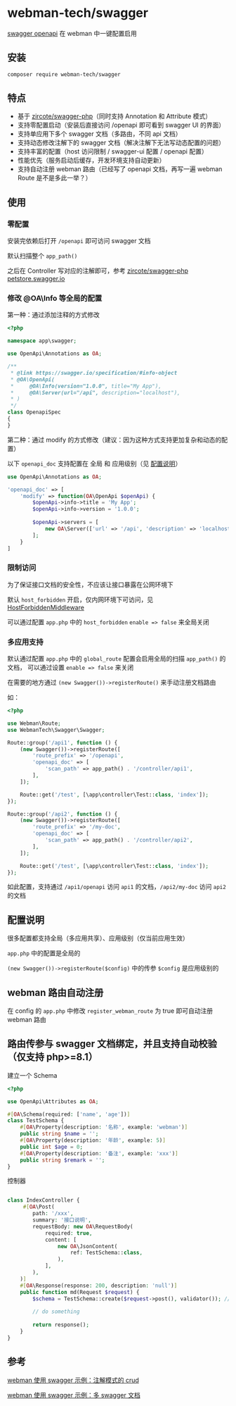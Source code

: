 # webman-tech/swagger

[swagger openapi](https://swagger.io/) 在 webman 中一键配置启用

## 安装

```bash
composer require webman-tech/swagger
```

## 特点

- 基于 [zircote/swagger-php](https://github.com/zircote/swagger-php)（同时支持 Annotation 和 Attribute 模式）
- 支持零配置启动（安装后直接访问 /openapi 即可看到 swagger UI 的界面）
- 支持单应用下多个 swagger 文档（多路由，不同 api 文档）
- 支持动态修改注解下的 swagger 文档（解决注解下无法写动态配置的问题）
- 支持丰富的配置（host 访问限制 / swagger-ui 配置 / openapi 配置）
- 性能优先（服务启动后缓存，开发环境支持自动更新）
- 支持自动注册 webman 路由（已经写了 openapi 文档，再写一遍 webman Route 是不是多此一举？）

## 使用

### 零配置

安装完依赖后打开 `/openapi` 即可访问 swagger 文档

默认扫描整个 `app_path()`

之后在 Controller 写对应的注解即可，参考 [zircote/swagger-php petstore.swagger.io](https://github.com/zircote/swagger-php/tree/master/Examples/petstore.swagger.io)

### 修改 @OA\Info 等全局的配置

第一种：通过添加注释的方式修改

```php
<?php

namespace app\swagger;

use OpenApi\Annotations as OA;

/**
 * @link https://swagger.io/specification/#info-object
 * @OA\OpenApi(
 *     @OA\Info(version="1.0.0", title="My App"),
 *     @OA\Server(url="/api", description="localhost"),
 * )
 */
class OpenapiSpec
{
}
```

第二种：通过 modify 的方式修改（建议：因为这种方式支持更加复杂和动态的配置）

以下 `openapi_doc` 支持配置在 全局 和 应用级别（见 [配置说明](#配置说明)）

```php
use OpenApi\Annotations as OA;

'openapi_doc' => [
    'modify' => function(OA\OpenApi $openApi) {
        $openApi->info->title = 'My App';
        $openApi->info->version = '1.0.0';
        
        $openApi->servers = [
            new OA\Server(['url' => '/api', 'description' => 'localhost']),
        ];
    }
]
```

### 限制访问

为了保证接口文档的安全性，不应该让接口暴露在公网环境下

默认 `host_forbidden` 开启，仅内网环境下可访问，见 [HostForbiddenMiddleware](src/Middleware/HostForbiddenMiddleware.php)

可以通过配置 `app.php` 中的 `host_forbidden` `enable => false` 来全局关闭

### 多应用支持

默认通过配置 `app.php` 中的 `global_route` 配置会启用全局的扫描 `app_path()` 的文档，
可以通过设置 `enable => false` 来关闭

在需要的地方通过 `(new Swagger())->registerRoute()` 来手动注册文档路由

如：

```php
<?php

use Webman\Route;
use WebmanTech\Swagger\Swagger;

Route::group('/api1', function () {
    (new Swagger())->registerRoute([
        'route_prefix' => '/openapi',
        'openapi_doc' => [
            'scan_path' => app_path() . '/controller/api1',
        ],
    ]);

    Route::get('/test', [\app\controller\Test::class, 'index']);
});

Route::group('/api2', function () {
    (new Swagger())->registerRoute([
        'route_prefix' => '/my-doc',
        'openapi_doc' => [
            'scan_path' => app_path() . '/controller/api2',
        ],
    ]);

    Route::get('/test', [\app\controller\Test::class, 'index']);
});
```

如此配置，支持通过 `/api1/openapi` 访问 `api1` 的文档，`/api2/my-doc` 访问 `api2` 的文档

## 配置说明

很多配置都支持全局（多应用共享）、应用级别（仅当前应用生效）

`app.php` 中的配置是全局的

`(new Swagger())->registerRoute($config)` 中的传参 `$config` 是应用级别的

## webman 路由自动注册

在 config 的 `app.php` 中修改 `register_webman_route` 为 true 即可自动注册 webman 路由

## 路由传参与 swagger 文档绑定，并且支持自动校验（仅支持 php>=8.1）

建立一个 Schema

```php
<?php

use OpenApi\Attributes as OA;

#[OA\Schema(required: ['name', 'age'])]
class TestSchema {
    #[OA\Property(description: '名称', example: 'webman')]
    public string $name = '';
    #[OA\Property(description: '年龄', example: 5)]
    public int $age = 0;
    #[OA\Property(description: '备注', example: 'xxx')]
    public string $remark = '';
}
```

控制器

```php

class IndexController {
     #[OA\Post(
        path: '/xxx',
        summary: '接口说明',
        requestBody: new OA\RequestBody(
            required: true,
            content: [
                new OA\JsonContent(
                    ref: TestSchema::class,
                ),
            ],
        ),
    )]
    #[OA\Response(response: 200, description: 'null')]
    public function md(Request $request) {
        $schema = TestSchema::create($request->post(), validator()); // 自动装载加自动校验
        
        // do something
        
        return response();
    }
}
```

## 参考

[webman 使用 swagger 示例：注解模式的 crud](https://github.com/webman-tech/webman-samples/tree/swagger-attributions)

[webman 使用 swagger 示例：多 swagger 文档](https://github.com/webman-tech/webman-samples/tree/swagger-multi)